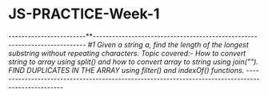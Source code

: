 # JS-PRACTICE-Week-1
------------------------***---------------------------------------------------------------------------
#1 Given a string a, find the length of the longest substring without repeating characters.
Topic covered:-
*How to convert string to array using split() and how to convert array to string using join(""). 
*FIND DUPLICATES IN THE ARRAY using filter() and indexOf() functions.
------------------------***---------------------------------------------------------------------------
